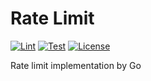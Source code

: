 # Rate Limit

[![Lint](https://github.com/leozhantw/rate-limit/workflows/Lint/badge.svg)](https://github.com/leozhantw/rate-limit/actions?query=workflow%3ALint)
[![Test](https://github.com/leozhantw/rate-limit/workflows/Test/badge.svg)](https://github.com/leozhantw/rate-limit/actions?query=workflow%3ATest)
[![License](https://img.shields.io/badge/License-MIT-yellow.svg)](https://github.com/leozhantw/rate-limit/blob/master/LICENSE)

Rate limit implementation by Go

